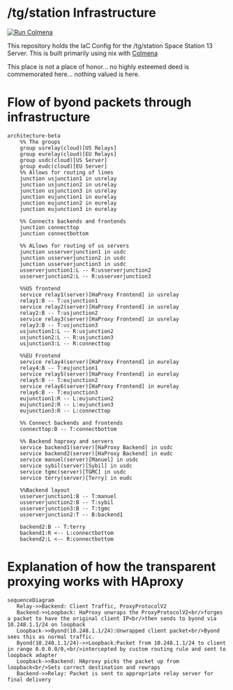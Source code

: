 # /tg/station Infrastructure
[![Run Colmena](https://github.com/tgstation-operations/tgstation-nix/actions/workflows/colmena.yml/badge.svg)](https://github.com/tgstation-operations/tgstation-nix/actions/workflows/colmena.yml)

This repository holds the IaC Config for the /tg/station Space Station 13 Server. This is built primarily using nix with [Colmena](https://github.com/zhaofengli/colmena)

This place is not a place of honor... no highly esteemed deed is commemorated here... nothing valued is here.

# Flow of byond packets through infrastructure
```mermaid
architecture-beta
    %% The groups
    group usrelay(cloud)[US Relays]
    group eurelay(cloud)[EU Relays]
    group usdc(cloud)[US Server]
    group eudc(cloud)[EU Server]
    %% Allows for routing of lines
    junction usjunction1 in usrelay
    junction usjunction2 in usrelay
    junction usjunction3 in usrelay
    junction eujunction1 in eurelay
    junction eujunction2 in eurelay
    junction eujunction3 in eurelay
    
    %% Connects backends and frontends
    junction connecttop
    junction connectbottom

    %% ALlows for routing of us servers
    junction usserverjunction1 in usdc
    junction usserverjunction2 in usdc
    junction usserverjunction3 in usdc
    usserverjunction1:L -- R:usserverjunction2
    usserverjunction2:L -- R:usserverjunction3
    
    %%US frontend
    service relay1(server)[HaProxy Frontend] in usrelay
    relay1:B -- T:usjunction1
    service relay2(server)[HaProxy Frontend] in usrelay
    relay2:B -- T:usjunction2
    service relay3(server)[HaProxy Frontend] in usrelay
    relay3:B -- T:usjunction3
    usjunction1:L -- R:usjunction2
    usjunction2:L -- R:usjunction3
    usjunction3:L -- R:connecttop

    %%EU Frontend
    service relay4(server)[HaProxy Frontend] in eurelay
    relay4:B -- T:eujunction1
    service relay5(server)[HaProxy Frontend] in eurelay
    relay5:B -- T:eujunction2
    service relay6(server)[HaProxy Frontend] in eurelay
    relay6:B -- T:eujunction3
    eujunction1:R -- L:eujunction2
    eujunction2:R -- L:eujunction3
    eujunction3:R -- L:connecttop

    %% Connect backends and frontends
    connecttop:B -- T:connectbottom

    %% Backend haproxy and servers
    service backend1(server)[HaProxy Backend] in usdc
    service backend2(server)[HaProxy Backend] in eudc
    service manuel(server)[Manuel] in usdc
    service sybil(server)[Sybil] in usdc
    service tgmc(server)[TGMC] in usdc
    service terry(server)[Terry] in eudc

    %%Backend layout
    usserverjunction1:B -- T:manuel
    usserverjunction2:B -- T:sybil
    usserverjunction3:B -- T:tgmc
    usserverjunction2:T -- B:backend1
    
    backend2:B -- T:terry
    backend1:R <-- L:connectbottom
    backend2:L <-- R:connectbottom
```
# Explanation of how the transparent proxying works with HAproxy
```mermaid
sequenceDiagram
   Relay->>Backend: Client Traffic, ProxyProtocolV2
   Backend->>Loopback: HaProxy unwraps the ProxyProtocolV2<br/>forges a packet to have the original client IP<br/>then sends to byond via 10.248.1.1/24 on loopback
   Loopback->>Byond(10.248.1.1/24):Unwrapped client packet<br/>Byond sees this as normal traffic.
   Byond(10.248.1.1/24)->>Loopback:Packet from 10.248.1.1/24 to client in range 0.0.0.0/0,<br/>intercepted by custom routing rule and sent to loopback adapter
   Loopback->>Backend: HAproxy picks the packet up from loopback<br/>Sets correct destination and rewraps
   Backend->>Relay: Packet is sent to appropriate relay server for final delivery
```
